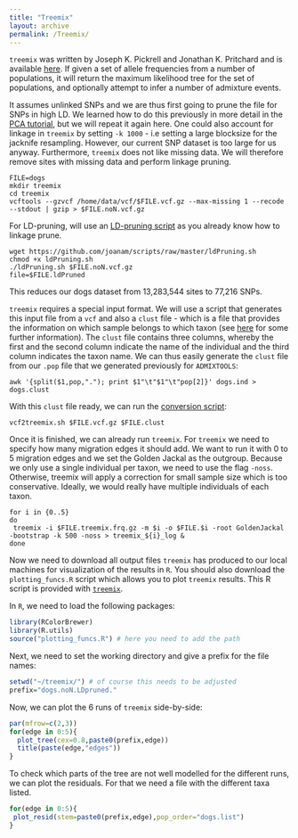 ```yaml
---
title: "Treemix"
layout: archive
permalink: /Treemix/
---
```


`treemix` was written by Joseph K. Pickrell and Jonathan K. Pritchard and is available [here](https://bitbucket.org/nygcresearch/treemix/wiki/Home). If given a set of allele frequencies from a number of populations, it will return the maximum likelihood tree for the set of populations, and optionally attempt to infer a number of admixture events.

It assumes unlinked SNPs and we are thus first going to prune the file for SNPs in high LD. We learned how to do this previously in more detail in the [PCA tutorial](https://speciationgenomics.github.io/pca/), but we will repeat it again here. One could also account for linkage in `treemix` by setting `-k 1000` - i.e setting a large blocksize for the jacknife resampling. However, our current SNP dataset is too large for us anyway. Furthermore, `treemix` does not like missing data. We will therefore remove sites with missing data and perform linkage pruning.

```shell
FILE=dogs
mkdir treemix
cd treemix
vcftools --gzvcf /home/data/vcf/$FILE.vcf.gz --max-missing 1 --recode --stdout | gzip > $FILE.noN.vcf.gz
```
 For LD-pruning, will use an [LD-pruning script](https://github.com/speciationgenomics/scripts/blob/master/ldPruning.sh) as you already know how to linkage prune.

```shell
wget https://github.com/joanam/scripts/raw/master/ldPruning.sh
chmod +x ldPruning.sh
./ldPruning.sh $FILE.noN.vcf.gz
file=$FILE.ldPruned
```
This reduces our dogs dataset from 13,283,544 sites to 77,216 SNPs.

`treemix` requires a special input format. We will use a script that generates this input file from a `vcf` and also a `clust` file - which is a file that provides the information on which sample belongs to which taxon (see [here](https://www.cog-genomics.org/plink/1.9/formats#cluster) for some further information). The `clust` file contains three columns, whereby the first and the second column indicate the name of the individual and the third column indicates the taxon name. We can thus easily generate the `clust` file from our `.pop` file that we generated previously for `ADMIXTOOLS`:

```shell
awk '{split($1,pop,"."); print $1"\t"$1"\t"pop[2]}' dogs.ind > dogs.clust
```
With this `clust` file ready, we can run the [conversion script](https://github.com/speciationgenomics/scripts/blob/master/vcf2treemix.sh):

```shell
vcf2treemix.sh $FILE.vcf.gz $FILE.clust
```

Once it is finished, we can already run `treemix`. For `treemix` we need to specify how many migration edges it should add. We want to run it with 0 to 5 migration edges and we set the Golden Jackal as the outgroup. Because we only use a single individual per taxon, we need to use the flag `-noss`. Otherwise, treemix will apply a correction for small sample size which is too conservative. Ideally, we would really have multiple individuals of each taxon.

```shell
for i in {0..5}
do
 treemix -i $FILE.treemix.frq.gz -m $i -o $FILE.$i -root GoldenJackal -bootstrap -k 500 -noss > treemix_${i}_log &
done
```

Now we need to download all output files `treemix` has produced to our local machines for visualization of the results in `R`. You should also download the `plotting_funcs.R` script which allows you to plot `treemix` results. This R script is provided with [`treemix`](/usr/local/apps/treemix/1.12/bin/plotting_funcs.R).

In `R`, we need to load the following packages:

```R
library(RColorBrewer)
library(R.utils)
source("plotting_funcs.R") # here you need to add the path
```
Next, we need to set the working directory and give a prefix for the file names:

```R
setwd("~/treemix/") # of course this needs to be adjusted
prefix="dogs.noN.LDpruned."
```
Now, we can plot the 6 runs of `treemix` side-by-side:

```R
par(mfrow=c(2,3))
for(edge in 0:5){
  plot_tree(cex=0.8,paste0(prefix,edge))
  title(paste(edge,"edges"))
}
```

To check which parts of the tree are not well modelled for the different runs, we can plot the residuals. For that we need a file with the different taxa listed.

```R
for(edge in 0:5){
 plot_resid(stem=paste0(prefix,edge),pop_order="dogs.list")
}
```
